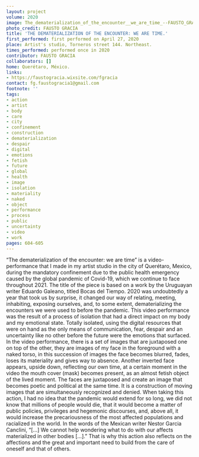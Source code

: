 ```yaml
---
layout: project
volume: 2020
image: The_dematerialization_of_the_encounter__we_are_time_--FAUSTO_GRACIA.jpg
photo_credit: FAUSTO GRACIA
title: 'THE DEMATERIALIZATION OF THE ENCOUNTER: WE ARE TIME.'
first_performed: first performed on April 27, 2020
place: Artist's studio, Torneros street 144. Northeast.
times_performed: performed once in 2020
contributor: FAUSTO GRACIA
collaborators: []
home: Querétaro, México.
links:
- https://faustogracia.wixsite.com/fgracia
contact: fg.faustogracia1@gmail.com
footnote: ''
tags:
- action
- artist
- body
- care
- city
- confinement
- construction
- dematerialization
- despair
- digital
- emotions
- fetish
- future
- global
- health
- image
- isolation
- materiality
- naked
- object
- performance
- process
- public
- uncertainty
- video
- work
pages: 604-605
---
```

“The dematerialization of the encounter: we are time” is a video-performance that I made in my artist studio in the city of Querétaro, Mexico, during the mandatory confinement due to the public health emergency caused by the global pandemic of Covid-19, which we continue to face throughout 2021. The title of the piece is based on a work by the Uruguayan writer Eduardo Galeano, titled Bocas del Tiempo. 2020 was undoubtedly a year that took us by surprise, it changed our way of relating, meeting, inhabiting, exposing ourselves, and, to some extent, dematerializing the encounters we were used to before the pandemic. This video performance was the result of a process of isolation that had a direct impact on my body and my emotional state. Totally isolated, using the digital resources that were on hand as the only means of communication, fear, despair and an uncertainty like no other before the future were the emotions that surfaced. In the video performance, there is a set of images that are juxtaposed one on top of the other, they are images of my face in the foreground with a naked torso, in this succession of images the face becomes blurred, fades, loses its materiality and gives way to absence. Another inverted face appears, upside down, reflecting our own time, at a certain moment in the video the mouth cover (mask) becomes present, as an almost fetish object of the lived moment.  The faces are juxtaposed and create an image that becomes poetic and political at the same time. It is a construction of moving images that are simultaneously recognized and denied. When taking this action, I had no idea that the pandemic would extend for so long, we did not know that millions of people would die, that it would become a matter of public policies, privileges and hegemonic discourses, and, above all, it would increase the precariousness of the most affected populations and racialized in the world. In the words of the Mexican writer Nestor Garcia Canclini, “[…] We cannot help wondering what to do with our affects materialized in other bodies […].” That is why this action also reflects on the affections and the great and important need to build from the care of oneself and that of others.